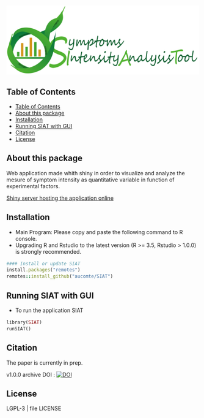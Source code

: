 

![SIAT Logo](./inst/app/www/SIATtransparent.png)

## Table of Contents
<!-- TOC depthFrom:2 depthTo:3 withLinks:1 updateOnSave:1 orderedList:0 -->

- [Table of Contents](#table-of-contents)
- [About this package](#about-this-package)
- [Installation](#installation)
- [Running SIAT with GUI](#running-siat-with-gui)
- [Citation](#citation)
- [License](#license)

<!-- /TOC -->

## About this package

Web application made whith shiny in order to visualize and analyze the mesure of symptom intensity as quantitative variable in function of experimental factors.

[Shiny server hosting the application online](http://bioinfo-shiny.ird.fr/AnalyseSymptoms/)

## Installation

  * Main Program: Please copy and paste the following command to R console.
  * Upgrading R and Rstudio to the latest version (R >= 3.5, Rstudio > 1.0.0) is strongly recommended.

``` ruby
#### Install or update SIAT
install.packages("remotes")
remotes::install_github("aucomte/SIAT")

```

## Running SIAT with GUI

  * To run the application SIAT

```ruby
library(SIAT)
runSIAT()
```

## Citation
The paper is currently in prep.

v1.0.0 archive DOI :
[![DOI](https://zenodo.org/badge/167381301.svg)](https://zenodo.org/badge/latestdoi/167381301)

## License

LGPL-3 | file LICENSE
